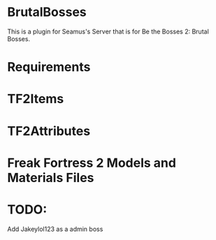 # BrutalBosses
This is a plugin for Seamus's Server that is for Be the Bosses 2: Brutal Bosses.

# Requirements
# TF2Items
# TF2Attributes
# Freak Fortress 2 Models and Materials Files


# TODO:
Add Jakeylol123 as a admin boss
